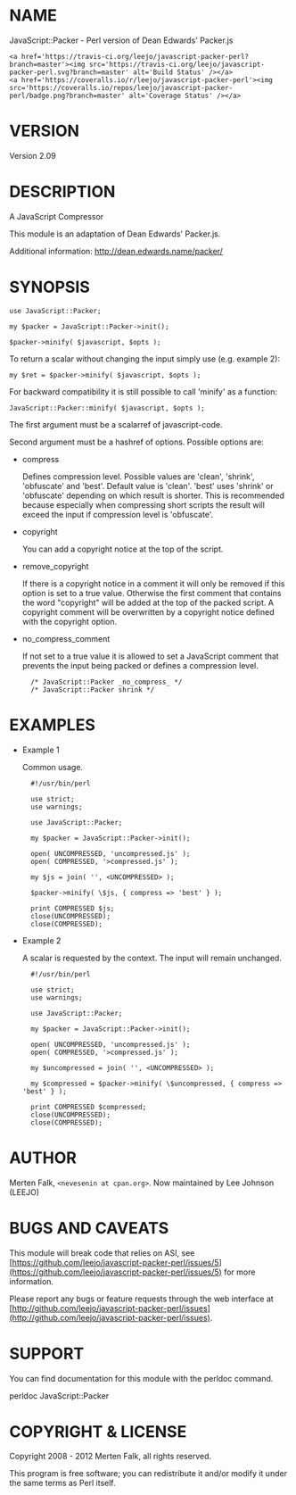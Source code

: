 # NAME

JavaScript::Packer - Perl version of Dean Edwards' Packer.js

<div>

    <a href='https://travis-ci.org/leejo/javascript-packer-perl?branch=master'><img src='https://travis-ci.org/leejo/javascript-packer-perl.svg?branch=master' alt='Build Status' /></a>
    <a href='https://coveralls.io/r/leejo/javascript-packer-perl'><img src='https://coveralls.io/repos/leejo/javascript-packer-perl/badge.png?branch=master' alt='Coverage Status' /></a>
</div>

# VERSION

Version 2.09

# DESCRIPTION

A JavaScript Compressor

This module is an adaptation of Dean Edwards' Packer.js.

Additional information: http://dean.edwards.name/packer/

# SYNOPSIS

    use JavaScript::Packer;

    my $packer = JavaScript::Packer->init();

    $packer->minify( $javascript, $opts );

To return a scalar without changing the input simply use (e.g. example 2):

    my $ret = $packer->minify( $javascript, $opts );

For backward compatibility it is still possible to call 'minify' as a function:

    JavaScript::Packer::minify( $javascript, $opts );

The first argument must be a scalarref of javascript-code.

Second argument must be a hashref of options. Possible options are:

- compress

    Defines compression level. Possible values are 'clean', 'shrink', 'obfuscate'
    and 'best'.
    Default value is 'clean'.
    'best' uses 'shrink' or 'obfuscate' depending on which result is shorter. This
    is recommended because especially when compressing short scripts the result
    will exceed the input if compression level is 'obfuscate'.

- copyright

    You can add a copyright notice at the top of the script.

- remove\_copyright

    If there is a copyright notice in a comment it will only be removed if this
    option is set to a true value. Otherwise the first comment that contains the
    word "copyright" will be added at the top of the packed script. A copyright
    comment will be overwritten by a copyright notice defined with the copyright
    option.

- no\_compress\_comment

    If not set to a true value it is allowed to set a JavaScript comment that
    prevents the input being packed or defines a compression level.

        /* JavaScript::Packer _no_compress_ */
        /* JavaScript::Packer shrink */

# EXAMPLES

- Example 1

    Common usage.

        #!/usr/bin/perl

        use strict;
        use warnings;

        use JavaScript::Packer;

        my $packer = JavaScript::Packer->init();

        open( UNCOMPRESSED, 'uncompressed.js' );
        open( COMPRESSED, '>compressed.js' );

        my $js = join( '', <UNCOMPRESSED> );

        $packer->minify( \$js, { compress => 'best' } );

        print COMPRESSED $js;
        close(UNCOMPRESSED);
        close(COMPRESSED);

- Example 2

    A scalar is requested by the context. The input will remain unchanged.

        #!/usr/bin/perl

        use strict;
        use warnings;

        use JavaScript::Packer;

        my $packer = JavaScript::Packer->init();

        open( UNCOMPRESSED, 'uncompressed.js' );
        open( COMPRESSED, '>compressed.js' );

        my $uncompressed = join( '', <UNCOMPRESSED> );

        my $compressed = $packer->minify( \$uncompressed, { compress => 'best' } );

        print COMPRESSED $compressed;
        close(UNCOMPRESSED);
        close(COMPRESSED);

# AUTHOR

Merten Falk, `<nevesenin at cpan.org>`. Now maintained by Lee
Johnson (LEEJO)

# BUGS AND CAVEATS

This module will break code that relies on ASI, see [https://github.com/leejo/javascript-packer-perl/issues/5](https://github.com/leejo/javascript-packer-perl/issues/5)
for more information.

Please report any bugs or feature requests through the web interface at
[http://github.com/leejo/javascript-packer-perl/issues](http://github.com/leejo/javascript-packer-perl/issues).

# SUPPORT

You can find documentation for this module with the perldoc command.

perldoc JavaScript::Packer

# COPYRIGHT & LICENSE

Copyright 2008 - 2012 Merten Falk, all rights reserved.

This program is free software; you can redistribute it and/or modify it under
the same terms as Perl itself.

